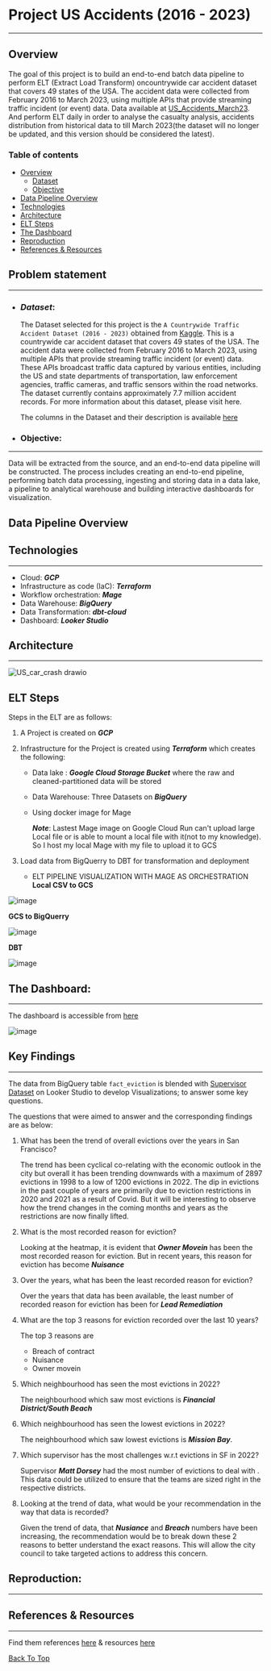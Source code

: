 # Project US Accidents (2016 - 2023)

---
## Overview
The goal of this project is to build an end-to-end batch data pipeline to perform ELT (Extract Load Transform) oncountrywide car accident dataset that covers 49 states of the USA. The accident data were collected from February 2016 to March 2023, using multiple APIs that provide streaming traffic incident (or event) data. Data available at [US_Accidents_March23](https://www.kaggle.com/datasets/sobhanmoosavi/us-accidents). And perform ELT daily in order to analyse the casualty analysis, accidents distribution from historical data to till March 2023(the dataset will no longer be updated, and this version should be considered the latest).



### Table of contents

- [Overview](#overview)
  - [Dataset](#dataset)
  - [Objective](#objective)
- [Data Pipeline Overview](#data-pipeline-overview)
- [Technologies](#technologies)
- [Architecture](#architecture)
- [ELT Steps](#elt-steps)
- [The Dashboard](#the-dashboard)
- [Reproduction](#reproduction)
- [References & Resources](#references--resources)


## Problem statement
---
* ### ***Dataset***: 
    The Dataset selected for this project is the `A Countrywide Traffic Accident Dataset (2016 - 2023)` obtained from [Kaggle](https://www.kaggle.com/datasets/sobhanmoosavi/us-accidents). This is a countrywide car accident dataset that covers 49 states of the USA. The accident data were collected from February 2016 to March 2023, using multiple APIs that provide streaming traffic incident (or event) data. These APIs broadcast traffic data captured by various entities, including the US and state departments of transportation, law enforcement agencies, traffic cameras, and traffic sensors within the road networks. The dataset currently contains approximately 7.7 million accident records. For more information about this dataset, please visit here.


    The columns in the Dataset and their description is available [here](https://smoosavi.org/datasets/us_accidents)

* ### Objective:
---
  Data will be extracted from the source, and an end-to-end data pipeline will be constructed. The process includes creating an end-to-end pipeline, performing batch data processing, ingesting and storing data in a data lake, a pipeline to analytical warehouse and building interactive dashboards for visualization.




## Data Pipeline Overview 

## Technologies 
---
* Cloud: ***GCP***
* Infrastructure as code (IaC): ***Terraform***
* Workflow orchestration: ***Mage***
* Data Warehouse: ***BigQuery***
* Data Transformation: ***dbt-cloud***
* Dashboard: ***Looker Studio***


## Architecture
---

![US_car_crash drawio](https://github.com/TinChung41/US-Accidents-Analysis-zoomcamp-project/assets/98845918/d4ca22a6-1278-4204-abe8-db7e33ae30e5)





## ELT Steps

Steps in the ELT are as follows:

1. A Project is created on ***GCP*** 
1. Infrastructure for the Project is created using ***Terraform*** which creates the following:
    * Data lake : ***Google Cloud Storage Bucket*** where the raw and cleaned-partitioned data will be stored
    * Data Warehouse: Three Datasets on ***BigQuery***
    * Using docker image for Mage


        
        ***Note***: Lastest Mage image on Google Cloud Run can't upload large Local file or is able to mount a local file with it(not to my knowledge). So I host my local Mage with my file to upload it to GCS
1. Load data from BigQuerry to DBT for transformation and deployment

    * ELT PIPELINE VISUALIZATION WITH MAGE AS ORCHESTRATION
**Local CSV to GCS**

![image](https://github.com/TinChung41/US-Accidents-Analysis-zoomcamp-project/assets/98845918/730a4cf1-cbe2-4be0-8068-a6eee477ec0f)

**GCS to BigQuerry**

![image](https://github.com/TinChung41/US-Accidents-Analysis-zoomcamp-project/assets/98845918/f527e869-ad39-41a8-abce-3c5c8a6841ba)

**DBT**

![image](https://github.com/TinChung41/US-Accidents-Analysis-zoomcamp-project/assets/98845918/314122d2-ec9b-4139-a1f5-9cb44fc87d5e)

## The Dashboard: 
---
The dashboard is accessible from [here](https://lookerstudio.google.com/reporting/7c6e5596-cc29-4c62-9abb-c68e8bd37982)


![image](https://github.com/TinChung41/US-Accidents-Analysis-zoomcamp-project/assets/98845918/c6b7324a-ba50-4ff4-8647-6e39e2b675f4)

## Key Findings
---
The data from BigQuery table `fact_eviction` is blended with [Supervisor Dataset](https://data.sfgov.org/Geographic-Locations-and-Boundaries/Supervisor-Districts-2022-/f2zs-jevy/data?no_mobile=true) on Looker Studio to develop Visualizations; to answer some key questions.


The questions that were aimed to answer and the corresponding findings are as below:

1. What has been the trend of overall evictions over the years in San Francisco?

    The trend has been cyclical co-relating with the economic outlook in the city but overall it has been trending downwards with a maximum of 2897 evictions in 1998 to a low of 1200 evictions in 2022. The dip in evictions in the past couple of years are primarily due to eviction restrictions in 2020 and 2021 as a result of Covid. But it will be interesting to observe how the trend changes in the coming months and years as the restrictions are now finally lifted.

1. What is the most recorded reason for eviction? 

    Looking at the heatmap, it is evident that ***Owner Movein*** has been the most recorded reason for eviction. But in recent years, this reason for eviction has become ***Nuisance***

1. Over the years, what has been the least recorded reason for eviction?

    Over the years that data has been available, the least number of recorded reason for eviction has been for ***Lead Remediation*** 


1. What are the top 3 reasons for eviction recorded over the last 10 years?
    
    The top 3 reasons are 
    - Breach of contract
    - Nuisance 
    - Owner movein

1. Which neighbourhood has seen the most evictions in 2022?

    The neighbourhood which saw most evictions is ***Financial District/South Beach***

1. Which neighbourhood has seen the lowest evictions in 2022?

    The neighbourhood which saw lowest evictions is ***Mission Bay***. 


1. Which supervisor has the most challenges w.r.t evictions in SF in 2022?
    
    Supervisor ***Matt Dorsey*** had the most number of evictions to deal with . This data could be utilized to ensure that the teams are sized right in the respective districts. 

1. Looking at the trend of data, what would be your recommendation in the way that data is recorded?
    
    Given the trend of data, that ***Nusiance*** and ***Breach*** numbers have been increasing, the recommendation would be to break down these 2 reasons to better understand the exact reasons. This will allow the city council to take targeted actions to address this concern. 


## Reproduction:
---



## References & Resources 
---
Find them references [here](docs/info_references.md) & resources [here](docs/info_resources.md)

[Back To Top](#data-engineering-zoomcamp-capstone-project)
